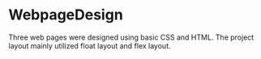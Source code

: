 # WebpageDesign
Three web pages were designed using basic CSS and HTML.
The project layout mainly utilized float layout and flex layout.
